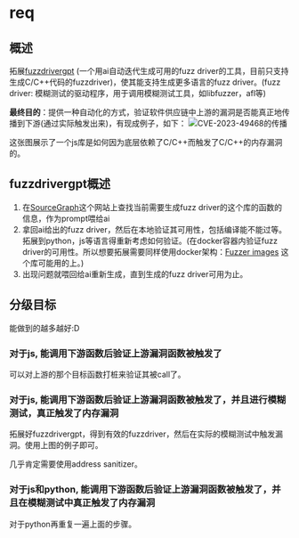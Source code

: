 # req

## 概述

拓展[fuzzdrivergpt](https://github.com/occia/fuzzdrivergpt.git) (一个用ai自动迭代生成可用的fuzz driver的工具，目前只支持生成C/C++代码的fuzzdriver)，使其能支持生成更多语言的fuzz driver。(fuzz driver: 模糊测试的驱动程序，用于调用模糊测试工具，如libfuzzer，afl等)

**最终目的**：提供一种自动化的方式，验证软件供应链中上游的漏洞是否能真正地传播到下游(通过实际触发出来)，有现成例子，如下：
![CVE-2023-49468的传播](fc0c5b9b7d2baa888e6ae7e2cbe1c0b.jpg)

这张图展示了一个js库是如何因为底层依赖了C/C++而触发了C/C++的内存漏洞的。

## fuzzdrivergpt概述

1. 在[SourceGraph](https://sourcegraph.com/search)这个网站上查找当前需要生成fuzz driver的这个库的函数的信息，作为prompt喂给ai
2. 拿回ai给出的fuzz driver，然后在本地验证其可用性，包括编译能不能过等。拓展到python，js等语言得重新考虑如何验证。(在docker容器内验证fuzz driver的可用性。所以想要拓展需要同样使用docker架构：[Fuzzer images](https://github.com/WiseSecurity/dockerized-fuzzers) 这个库可能用的上。)
3. 出现问题就喂回给ai重新生成，直到生成的fuzz driver可用为止。

## 分级目标

能做到的越多越好:D

### 对于js, 能调用下游函数后验证上游漏洞函数被触发了

可以对上游的那个目标函数打桩来验证其被call了。

### 对于js, 能调用下游函数后验证上游漏洞函数被触发了，并且进行模糊测试，真正触发了内存漏洞

拓展好fuzzdrivergpt，得到有效的fuzzdriver，然后在实际的模糊测试中触发漏洞。使用上图的例子即可。

几乎肯定需要使用address sanitizer。

### 对于js和python, 能调用下游函数后验证上游漏洞函数被触发了，并且在模糊测试中真正触发了内存漏洞

对于python再重复一遍上面的步骤。

